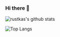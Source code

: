 ### Hi there 👋
![rustkas's github stats](https://github-readme-stats.vercel.app/api?username=rustkas&count_private=true&show_icons=true&theme=dracula)

![Top Langs](https://github-readme-stats.vercel.app/api/top-langs/?username=rustkas&layout=compact)

<!--
**rustkas/rustkas** is a ✨ _special_ ✨ repository because its `README.md` (this file) appears on your GitHub profile.

Here are some ideas to get you started:

- 🔭 I’m currently working on ...
- 🌱 I’m currently learning ...
- 👯 I’m looking to collaborate on ...
- 🤔 I’m looking for help with ...
- 💬 Ask me about ...
- 📫 How to reach me: ...
- 😄 Pronouns: ...
- ⚡ Fun fact: ...
-->
